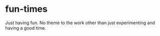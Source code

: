 # fun-times
Just having fun. No theme to the work other than just experimenting and having a good time. 
